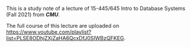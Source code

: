 This is a study note of a lecture of 15-445/645 Intro to Database Systems (Fall 2021) from **_CMU_**.

The full course of this lecture are uploaded on https://www.youtube.com/playlist?list=PLSE8ODhjZXjZaHA6QcxDfJ0SIWBzQFKEG.